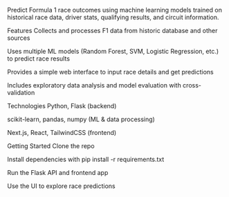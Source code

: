 Predict Formula 1 race outcomes using machine learning models trained on historical race data, driver stats, qualifying results, and circuit information.

Features
Collects and processes F1 data from historic database and other sources

Uses multiple ML models (Random Forest, SVM, Logistic Regression, etc.) to predict race results

Provides a simple web interface to input race details and get predictions

Includes exploratory data analysis and model evaluation with cross-validation

Technologies
Python, Flask (backend)

scikit-learn, pandas, numpy (ML & data processing)

Next.js, React, TailwindCSS (frontend)

Getting Started
Clone the repo

Install dependencies with pip install -r requirements.txt

Run the Flask API and frontend app

Use the UI to explore race predictions


